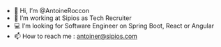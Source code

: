 - 👋 Hi, I’m @AntoineRoccon
- 🌱 I’m working at Sipios as Tech Recruiter
- 💻 I’m looking for Software Engineer on Spring Boot, React or Angular
- 📫 How to reach me : antoiner@sipios.com
